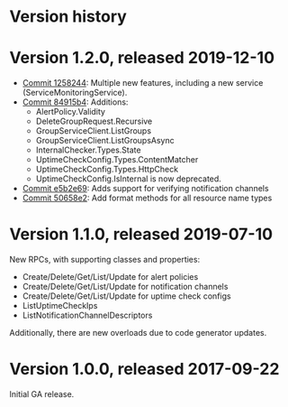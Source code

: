 # Version history

# Version 1.2.0, released 2019-12-10

- [Commit 1258244](https://github.com/googleapis/google-cloud-dotnet/commit/1258244): Multiple new features, including a new service (ServiceMonitoringService).
- [Commit 84915b4](https://github.com/googleapis/google-cloud-dotnet/commit/84915b4): Additions:
  - AlertPolicy.Validity
  - DeleteGroupRequest.Recursive
  - GroupServiceClient.ListGroups
  - GroupServiceClient.ListGroupsAsync
  - InternalChecker.Types.State
  - UptimeCheckConfig.Types.ContentMatcher
  - UptimeCheckConfig.Types.HttpCheck
  - UptimeCheckConfig.IsInternal is now deprecated.
- [Commit e5b2e69](https://github.com/googleapis/google-cloud-dotnet/commit/e5b2e69): Adds support for verifying notification channels
- [Commit 50658e2](https://github.com/googleapis/google-cloud-dotnet/commit/50658e2): Add format methods for all resource name types

# Version 1.1.0, released 2019-07-10

New RPCs, with supporting classes and properties:

- Create/Delete/Get/List/Update for alert policies
- Create/Delete/Get/List/Update for notification channels
- Create/Delete/Get/List/Update for uptime check configs
- ListUptimeCheckIps
- ListNotificationChannelDescriptors

Additionally, there are new overloads due to code generator updates.

# Version 1.0.0, released 2017-09-22

Initial GA release.